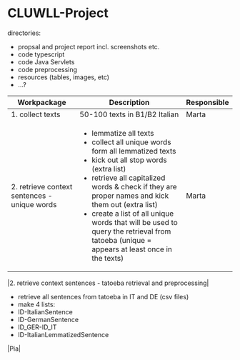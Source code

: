 # CLUWLL-Project

directories:
- propsal and project report incl. screenshots etc.
- code typescript
- code Java Servlets
- code preprocessing
- resources (tables, images, etc)
- ...?


|Workpackage|Description|Responsible|
|---|---|---|
|1. collect texts|50-100 texts in B1/B2 Italian|Marta|
|2. retrieve context sentences - unique words|<ul><li>lemmatize all texts</li><li>collect all unique words form all lemmatized texts</li><li>kick out all stop words (extra list)</li><li>retrieve all capitalized words & check if they are proper names and kick them out (extra list)</li><li>create a list of all unique words that will be used to query the retrieval from tatoeba (unique = appears at least once in the texts)</li></ul>|Marta|

|2. retrieve context sentences - tatoeba retrieval and preprocessing|<ul><li>retrieve all sentences from tatoeba in IT and DE (csv files)</li><li>make 4 lists:</li><li>ID-ItalianSentence</li><li>ID-GermanSentence</li><li>ID_GER-ID_IT</li><li>ID-ItalianLemmatizedSentence</li></ul>|Pia| 


